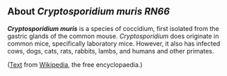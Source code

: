 About *Cryptosporidium muris RN66* 
----------------------------------



***Cryptosporidium muris*** is a species of coccidium, first isolated
from the gastric glands of the common mouse. *Cryptosporidium* does
originate in common mice, specifically laboratory mice. However, it also
has infected cows, dogs, cats, rats, rabbits, lambs, and humans and
other primates.

([Text](http://en.wikipedia.org/wiki/Cryptosporidium_muris) from
[Wikipedia](http://en.wikipedia.org/), the free encyclopaedia.)

